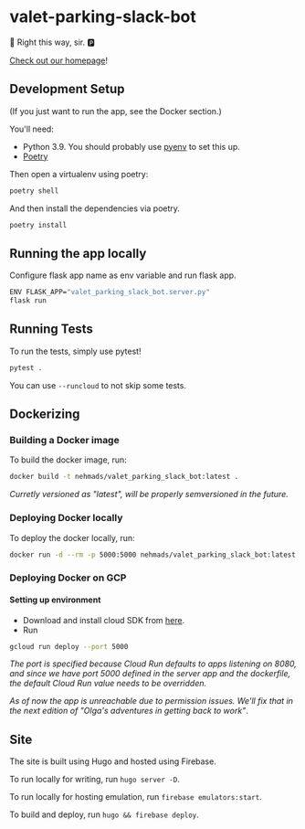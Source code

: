 # valet-parking-slack-bot

🔑 Right this way, sir. 🅿

[Check out our homepage](https://slackvaletbot.web.app/)!

## Development Setup

(If you just want to run the app, see the Docker section.)

You'll need:

- Python 3.9. You should probably use [pyenv](https://github.com/pyenv/pyenv) to set this up.
- [Poetry](https://python-poetry.org/docs/)

Then open a virtualenv using poetry:

```sh
poetry shell
```

And then install the dependencies via poetry.

```sh
poetry install
```

## Running the app locally


Configure flask app name as env variable and run flask app.

```sh
ENV FLASK_APP="valet_parking_slack_bot.server.py"
flask run
```

## Running Tests

To run the tests, simply use pytest!

```sh
pytest .
```

You can use `--runcloud` to not skip some tests.

## Dockerizing

### Building a Docker image

To build the docker image, run:

```sh
docker build -t nehmads/valet_parking_slack_bot:latest .
```

*Curretly versioned as "latest", will be properly semversioned in the future.*

### Deploying Docker locally

To deploy the docker locally, run:

```sh
docker run -d --rm -p 5000:5000 nehmads/valet_parking_slack_bot:latest
```

### Deploying Docker on GCP

#### Setting up environment

- Download and install cloud SDK from [here](https://cloud.google.com/sdk/docs/install).
- Run

```sh
gcloud run deploy --port 5000
```

*The port is specified because Cloud Run defaults to apps listening on 8080, and since we have port 5000 defined in the server app and the dockerfile, the default Cloud Run value needs to be overridden.*

*As of now the app is unreachable due to permission issues. We'll fix that in the next edition of "Olga's adventures in getting back to work"*.

## Site

The site is built using Hugo and hosted using Firebase.

To run locally for writing, run `hugo server -D`.

To run locally for hosting emulation, run `firebase emulators:start`.

To build and deploy, run `hugo && firebase deploy`.
